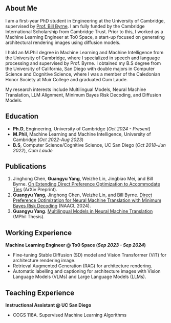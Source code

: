 ## About Me
I am a first-year PhD student in Engineering at the University of Cambridge, supervised by [Prof. Bill Byrne](https://sites.google.com/view/bill-byrne/home). I am fully funded by the Cambridge International Scholarship from Cambridge Trust. Prior to this, I worked as a Machine Learning Engineer at To0 Space, a start-up focused on generating architectural rendering images using diffusion models.

I hold an M.Phil degree in Machine Learning and Machine Intelligence from the University of Cambridge, where I specialized in speech and language processing and supervised by Prof. Byrne. I obtained my B.S degree from the University of California, San Diego with double majors in Computer Science and Cognitive Science, where I was a member of the Caledonian Honor Society at Muir College and graduated Cum Laude.

My research interests include Multilingual Models, Neural Machine Translation, LLM Alignment, Minimum Bayes Risk Decoding, and Diffusion Models.

## Education
- **Ph.D**, Engineering,  University of Cambridge (_Oct 2024 - Present_)
- **M.Phil**, Machine Learning and Machine Intelligence,  University of Cambridge (_Oct 2022_-_Aug 2023_)
- **B.S**, Computer Science/Cognitive Science,  UC San Diego (_Oct 2018_-_Jun 2022_), *Cum Laude*

## Publications
1. Jinghong Chen, **Guangyu Yang**, Weizhe Lin, Jingbiao Mei, and Bill Byrne. [On Extending Direct Preference Optimization to Accommodate Ties](https://arxiv.org/abs/2409.17431) (ArXiv Preprint).
2. **Guangyu Yang**, Jinghong Chen, Weizhe Lin, and Bill Byrne. [Direct Preference Optimization for Neural Machine Translation with Minimum Bayes Risk Decoding](https://aclanthology.org/2024.naacl-short.34/) (NAACL 2024).
3. **Guangyu Yang**. [Multilingual Models in Neural Machine Translation](https://www.mlmi.eng.cam.ac.uk/files/2022_-_2023_dissertations/multilingual_models_in_neural_machine_translation.pdf) (MPhil Thesis).

## Working Experience
**Machine Learning Engineer @ To0 Space (_Sep 2023 - Sep 2024_)**
- Fine-tuning Stable Diffusion (SD) model and Vision Transformer (ViT) for architecture rendering image.
- Retrieval Augmented Generation (RAG) for architecture rendering.
- Automatic labelling and captioning for architecture images with Vision Language Models (VLMs) and Large Language Models (LLMs).

## Teaching Experience
**Instructional Assistant @ UC San Diego**
- COGS 118A. Supervised Machine Learning Algorithms

